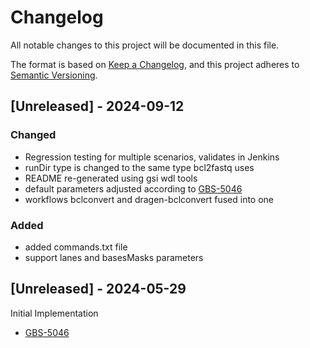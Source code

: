 # Changelog
All notable changes to this project will be documented in this file.

The format is based on [Keep a Changelog](https://keepachangelog.com/en/1.0.0/),
and this project adheres to [Semantic Versioning](https://semver.org/spec/v2.0.0.html).

## [Unreleased] - 2024-09-12
### Changed
- Regression testing for multiple scenarios, validates in Jenkins
- runDir type is changed to the same type bcl2fastq uses
- README re-generated using gsi wdl tools
- default parameters adjusted according to [GBS-5046](https://jira.oicr.on.ca/browse/GBS-5046)
- workflows bclconvert and dragen-bclconvert fused into one
### Added
- added commands.txt file
- support lanes and basesMasks parameters

## [Unreleased] - 2024-05-29
Initial Implementation
- [GBS-5046](https://jira.oicr.on.ca/browse/GBS-5046)


